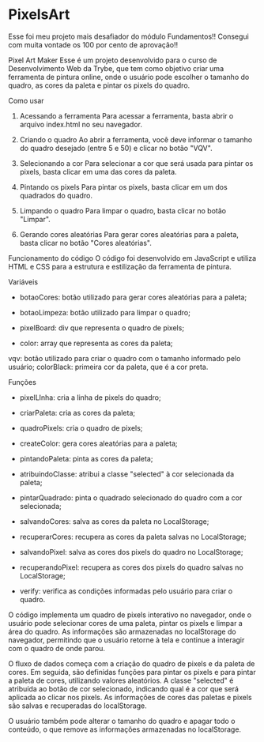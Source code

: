 # PixelsArt

Esse foi meu projeto mais desafiador do módulo Fundamentos!! Consegui com muita vontade os 100 por cento de aprovação!!

Pixel Art Maker
Esse é um projeto desenvolvido para o curso de Desenvolvimento Web da Trybe, que tem como objetivo criar uma ferramenta de pintura online, onde o usuário pode escolher o tamanho do quadro, as cores da paleta e pintar os pixels do quadro.

Como usar
1. Acessando a ferramenta
Para acessar a ferramenta, basta abrir o arquivo index.html no seu navegador.

2. Criando o quadro
Ao abrir a ferramenta, você deve informar o tamanho do quadro desejado (entre 5 e 50) e clicar no botão "VQV".

3. Selecionando a cor
Para selecionar a cor que será usada para pintar os pixels, basta clicar em uma das cores da paleta.

4. Pintando os pixels
Para pintar os pixels, basta clicar em um dos quadrados do quadro.

5. Limpando o quadro
Para limpar o quadro, basta clicar no botão "Limpar".

6. Gerando cores aleatórias
Para gerar cores aleatórias para a paleta, basta clicar no botão "Cores aleatórias".

Funcionamento do código
O código foi desenvolvido em JavaScript e utiliza HTML e CSS para a estrutura e estilização da ferramenta de pintura.

Variáveis
- botaoCores: botão utilizado para gerar cores aleatórias para a paleta;

- botaoLimpeza: botão utilizado para limpar o quadro;

- pixelBoard: div que representa o quadro de pixels;

- color: array que representa as cores da paleta;

vqv: botão utilizado para criar o quadro com o tamanho informado pelo usuário;
colorBlack: primeira cor da paleta, que é a cor preta.

Funções

- pixelLInha: cria a linha de pixels do quadro;

- criarPaleta: cria as cores da paleta;

- quadroPixels: cria o quadro de pixels;

- createColor: gera cores aleatórias para a paleta;

- pintandoPaleta: pinta as cores da paleta;

- atribuindoClasse: atribui a classe "selected" à cor selecionada da paleta;

- pintarQuadrado: pinta o quadrado selecionado do quadro com a cor selecionada;

- salvandoCores: salva as cores da paleta no LocalStorage;

- recuperarCores: recupera as cores da paleta salvas no LocalStorage;

- salvandoPixel: salva as cores dos pixels do quadro no LocalStorage;

- recuperandoPixel: recupera as cores dos pixels do quadro salvas no LocalStorage;

- verify: verifica as condições informadas pelo usuário para criar o quadro.

O código implementa um quadro de pixels interativo no navegador, onde o usuário pode selecionar cores de uma paleta, pintar os pixels e limpar a área do quadro. As informações são armazenadas no localStorage do navegador, permitindo que o usuário retorne à tela e continue a interagir com o quadro de onde parou.

O fluxo de dados começa com a criação do quadro de pixels e da paleta de cores. Em seguida, são definidas funções para pintar os pixels e para pintar a paleta de cores, utilizando valores aleatórios. A classe "selected" é atribuída ao botão de cor selecionado, indicando qual é a cor que será aplicada ao clicar nos pixels. As informações de cores das paletas e pixels são salvas e recuperadas do localStorage.

O usuário também pode alterar o tamanho do quadro e apagar todo o conteúdo, o que remove as informações armazenadas no localStorage.

